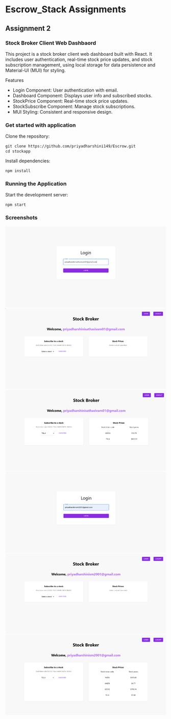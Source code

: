 # Escrow_Stack Assignments
## Assignment 2
### Stock Broker Client Web Dashbaord

This project is a stock broker client web dashboard built with React. It includes user authentication, real-time stock price updates, and stock subscription management, using local storage for data persistence and Material-UI (MUI) for styling.

Features
- Login Component: User authentication with email.
- Dashboard Component: Displays user info and subscribed stocks.
- StockPrice Component: Real-time stock price updates.
- StockSubscribe Component: Manage stock subscriptions.
- MUI Styling: Consistent and responsive design.

### Get started with application

Clone the repository:

```
git clone https://github.com/priyadharshini149/Escrow.git
cd stockapp
```

Install dependencies:

```
npm install
```

### Running the Application

Start the development server:

```
npm start
```

### Screenshots
![alt text](./stockapp/public/user1_1.png)
![alt text](./stockapp/public/user1_2.png)
![alt text](./stockapp/public/user1_3.png)
![alt text](./stockapp/public/user2_1.png)
![alt text](./stockapp/public/user2_2.png)
![alt text](./stockapp/public/user2_3.png)